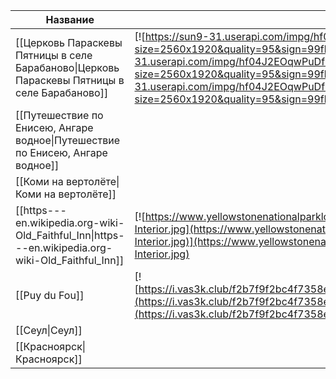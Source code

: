 |Название|Фото|Где|Темы|Комментарий|
|---|---|---|---|---|
|[[Церковь Параскевы Пятницы в селе Барабаново\|Церковь Параскевы Пятницы в селе Барабаново]]|[![https://sun9-31.userapi.com/impg/hf04J2EOqwPuDf287Y4b5KhxEc8zPiZ7bvBpmg/9FqqnY5maac.jpg?size=2560x1920&quality=95&sign=99fb08367e96d626a4b93c2f1dd8d46f&type=album](https://sun9-31.userapi.com/impg/hf04J2EOqwPuDf287Y4b5KhxEc8zPiZ7bvBpmg/9FqqnY5maac.jpg?size=2560x1920&quality=95&sign=99fb08367e96d626a4b93c2f1dd8d46f&type=album)](https://sun9-31.userapi.com/impg/hf04J2EOqwPuDf287Y4b5KhxEc8zPiZ7bvBpmg/9FqqnY5maac.jpg?size=2560x1920&quality=95&sign=99fb08367e96d626a4b93c2f1dd8d46f&type=album)|Красноярский край|Деревянное зодчество|60 км от Краса. Сейчас будут ремонтировать|
|[[Путешествие по Енисею, Ангаре водное\|Путешествие по Енисею, Ангаре водное]]||Иркутская область, Красноярский край|Судоходство||
|[[Коми на вертолёте\|Коми на вертолёте]]||Республика Коми||Дешёвые билеты в посте на Вандруки. Вертолёт|
|[[https---en.wikipedia.org-wiki-Old_Faithful_Inn\|https---en.wikipedia.org-wiki-Old_Faithful_Inn]]|[![https://www.yellowstonenationalparklodges.com/content/uploads/2018/04/Old-Faithful-Inn-Interior.jpg](https://www.yellowstonenationalparklodges.com/content/uploads/2018/04/Old-Faithful-Inn-Interior.jpg)](https://www.yellowstonenationalparklodges.com/content/uploads/2018/04/Old-Faithful-Inn-Interior.jpg)|США||Огромная гостиница из дерева|
|[[Puy du Fou]]|[![https://i.vas3k.club/f2b7f9f2bc4f7358e9eded88feb5fd853e4a9b2b74106b3e072a068c82b52992.jpg](https://i.vas3k.club/f2b7f9f2bc4f7358e9eded88feb5fd853e4a9b2b74106b3e072a068c82b52992.jpg)](https://i.vas3k.club/f2b7f9f2bc4f7358e9eded88feb5fd853e4a9b2b74106b3e072a068c82b52992.jpg)|Франция||Крутой тематический парк со всякими приколюхами. Пост из Вастрика|
|[[Сеул\|Сеул]]||Корея|||
|[[Красноярск\|Красноярск]]||Красноярский край||[https://t.me/travelhacks/4114](https://t.me/travelhacks/4114)|